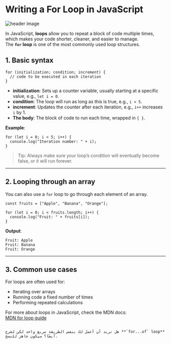 # Writing a For Loop in JavaScript
![header image](https://images.unsplash.com/photo-1687603921109-46401b201195?q=80&w=2070&auto=format&fit=crop&ixlib=rb-4.0.3)

In JavaScript, **loops** allow you to repeat a block of code multiple times, which makes your code shorter, cleaner, and easier to manage.  
The **`for` loop** is one of the most commonly used loop structures.

## 1. Basic syntax
```
for (initialization; condition; increment) {
  // code to be executed in each iteration
}
```
- **initialization**: Sets up a counter variable, usually starting at a specific value, e.g., `let i = 0`.
- **condition**: The loop will run as long as this is true, e.g., `i < 5`.
- **increment**: Updates the counter after each iteration, e.g., `i++` increases `i` by 1.
- **The body**: The block of code to run each time, wrapped in `{ }`.

**Example**:
```
for (let i = 0; i < 5; i++) {
  console.log("Iteration number: " + i);
}
```
> Tip: Always make sure your loop’s condition will eventually become false, or it will run forever.

---

## 2. Looping through an array
You can also use a `for` loop to go through each element of an array.

```
const fruits = ["Apple", "Banana", "Orange"];

for (let i = 0; i < fruits.length; i++) {
  console.log("Fruit: " + fruits[i]);
}
```

**Output**:
```
Fruit: Apple
Fruit: Banana
Fruit: Orange
```

---

## 3. Common use cases
For loops are often used for:
- Iterating over arrays
- Running code a fixed number of times
- Performing repeated calculations

For more about loops in JavaScript, check the MDN docs:  
[MDN for loop guide](https://developer.mozilla.org/en-US/docs/Web/JavaScript/Reference/Statements/for)
```

هل تريد أن أعمل لك بنفس الطريقة مربع واحد لكن لشرح **`for...of` loop** أيضًا؟ سيكون جاهز للنسخ.
